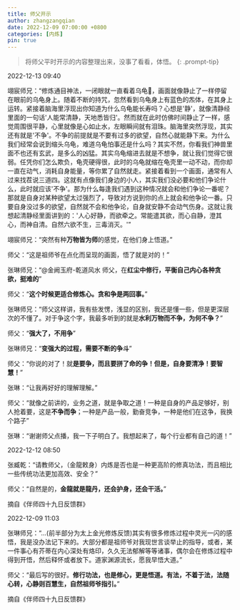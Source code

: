 ```yaml
---
title: 师父开示
author: zhangzangqian
date: 2022-12-09 07:00:00 +0800
categories: [内炼]
pin: true
---
```


> 将师父平时开示的内容整理出来，没事了看看，体悟。
{: .prompt-tip}

2022-12-13 09:40

翊宸师兄：“修炼通目神法，一闭眼就一直看着乌龟🐢，画面就像静止了一样停留在眼前的乌龟身上。随着不断的持咒，忽然看到乌龟身上有蓝色的炁体，在其身上运转。紧接着脑海里浮现出你知道为什么乌龟能长寿吗？心想是'静'，就像清静经里面的一句话'人能常清静，天地悉皆归'。然而就在此时仿佛时间静止了一样，感觉周围很平静，心里就像是心如止水，左眼瞬间就有泪珠。脑海里突然浮现，其实还有就是'不争'。不争的前提就是不要有过多的欲望，自然心就能静下来。为什么我们经常会说到缩头乌龟，难道乌龟怕事还是什么吗？其实不然，你看我们神兽里面不也还有玄武，是多么的凶猛。其实乌龟缩进去就是不想争，就让我们觉得它很弱。任凭你们怎么欺负，龟壳硬得很，此时的乌龟就缩在龟壳里一动不动，而你却一直在动气，消耗自身能量，等你累了自然就走。紧接着看到一个画面，通常有人过来找茬说三道四。这就有点像我们身边的小人，其实我们没必要和他们争论什么，此时就应该'不争'。那为什么每逢我们遇到这种情况就会和他们争论一番呢？那就是自身对某种欲望太过强烈了，导致对方说到你的点上就会和他争论一番。只要自身没过多的欲望，自然就不会和他争论，自身就安静不会动气伤身。这就让我想起清静经里面讲到的：'人心好静，而欲牵之。常能遣其欲，而心自静，澄其心，而神自清。自然六欲不生，三毒消灭。'”

翊宸师兄：“突然有种**万物皆为师**的感觉，在他们身上悟道。”

师父：“这是祖师爷在点化而呈现的画面，悟了就是对的！”

张琳师兄：“@金阙玉府-乾道风水 师父，在**红尘中修行，平衡自己内心各种贪欲，挺难的**”

师父：“**这个时候更适合修炼心。贪和争是两回事。**”

张琳师兄：“师父这样讲，我有些发愣，浅显的区别，我还是懂一些，但是更深层次的不懂了。对于争这个字，我最多听到的就是**水利万物而不争，为何不争？**”

师父：“**强大了，不用争**”

张琳师兄：“**变强大的过程，需要不断的争斗**”

师父：“你说的对了！就**是要争，而且要拼了命的争！但是，自身要清净！要智慧！**”

张琳：“让我再好好的理解理解。”

师父：“就像之前讲的，业务之道，就是争取之道！一种是自身的产品足够好，别人抢着要，这是**不争而争**；一种是产品一般，勤奋竞争，一种是他们在这争，我换个路子”

张琳：“谢谢师父点播，我一下子明白了。我想起来了，每个行业都有自己的道！”

2022-12-12 08:50

张臧乾：“请教师父，（金龍敕身）内炼是否也是一种更高阶的修真功法，而且相比一些传统功法更加高效、安全？”

师父：“自然是的，**金龍就是龍丹，还会护身，还会干活。**”

摘自《伴师四十九日反馈群》

2022-12-09 11:03

张琳师兄：“...(前半部分为太上金光修炼反馈)其实有很多修炼过程中灵光一闪的感悟，我是没办法记下来的。大部分都是祖师爷对我现世言谈举止的指导，或者，某一件事心有芥蒂在内心深处有烙印，久久无法郁解等等诸事，偶尔会在修炼过程中得到开悟，然后释怀或者放下。道家渊源流长，愿我早悟大道。”

师父：“最后写的很好。**修行功法，也是修心，更是悟道。有法，不着于法，法随心转，心静则百慧生，自然祖师爷指引。**”

摘自《伴师四十九日反馈群》